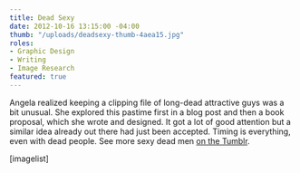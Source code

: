 ```yaml
---
title: Dead Sexy
date: 2012-10-16 13:15:00 -04:00
thumb: "/uploads/deadsexy-thumb-4aea15.jpg"
roles:
- Graphic Design
- Writing
- Image Research
featured: true
---
```


Angela realized keeping a clipping file of long-dead attractive guys was a bit unusual. She explored this pastime first in a blog post and then a book proposal, which she wrote and designed. It got a lot of good attention but a similar idea already out there had just been accepted. Timing is everything, even with dead people. See more sexy dead men <a href="http://mydeaddate.tumblr.com/" target="_blank">on the Tumblr</a>.

[imagelist]

